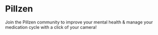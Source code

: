 # Pillzen
Join the Pillzen community to improve your mental health &amp; manage your medication cycle with a click of your camera!
